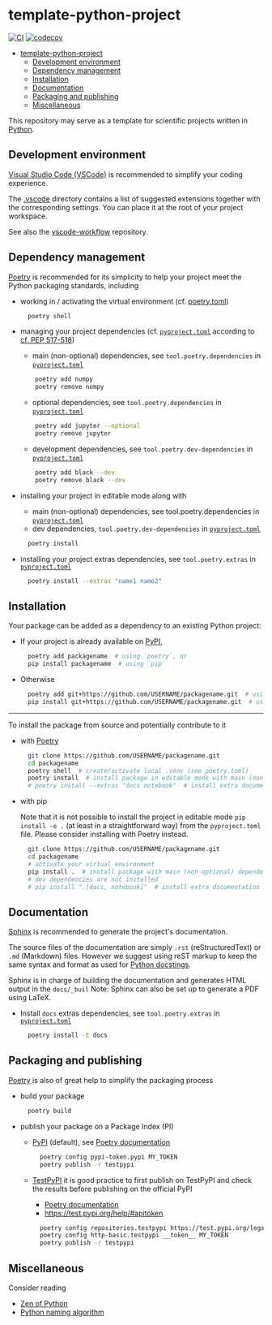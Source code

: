 # template-python-project

[![CI](https://github.com/guilgautier/template-python-project/actions/workflows/main.yml/badge.svg)](https://github.com/guilgautier/template-python-project/actions/workflows/main.yml)
[![codecov](https://codecov.io/gh/guilgautier/template-python-project/branch/main/graph/badge.svg?token=9O6RRKUA3S)](https://codecov.io/gh/guilgautier/template-python-project)

- [template-python-project](#template-python-project)
  - [Development environment](#development-environment)
  - [Dependency management](#dependency-management)
  - [Installation](#installation)
  - [Documentation](#documentation)
  - [Packaging and publishing](#packaging-and-publishing)
  - [Miscellaneous](#miscellaneous)

This repository may serve as a template for scientific projects written in [Python](https://www.python.org/).

## Development environment

[Visual Studio Code (VSCode)](https://code.visualstudio.com/) is recommended to simplify your coding experience.

The [.vscode](https://github.com/guilgautier/template-python-project/blob/main/.vscode) directory contains a list of suggested extensions together with the corresponding settings.
You can place it at the root of your project workspace.

See also the [vscode-workflow](https://github.com/guilgautier/vscode-workflow) repository.

## Dependency management

[Poetry](https://python-poetry.org/) is recommended for its simplicity to help your project meet the Python packaging standards, including

- working in / activating the virtual environment (cf. [poetry.toml](poetry.toml))

  ```bash
    poetry shell
  ```

- managing your project dependencies (cf. [`pyproject.toml`](pyproject.toml) according to [cf. PEP 517-518](https://www.python.org/dev/peps/pep-0518/#file-format))

  - main (non-optional) dependencies, see `tool.poetry.dependencies` in [`pyproject.toml`](pyproject.toml)

  ```bash
      poetry add numpy
      poetry remove numpy
  ```

  - optional dependencies, see `tool.poetry.dependencies` in [`pyproject.toml`](pyproject.toml)

  ```bash
      poetry add jupyter --optional
      poetry remove jupyter
  ```

  - development dependencies, see `tool.poetry.dev-dependencies` in [`pyproject.toml`](pyproject.toml)

  ```bash
      poetry add black --dev
      poetry remove black --dev
  ```

- installing your project in editable mode along with

  - main (non-optional) dependencies, see tool.poetry.dependencies in [`pyproject.toml`](pyproject.toml)
  - dev dependencies, `tool.poetry.dev-dependencies` in [`pyproject.toml`](pyproject.toml)

  ```bash
    poetry install
  ```

- installing your project extras dependencies, see `tool.poetry.extras` in [`pyproject.toml`](pyproject.toml)

  ```bash
    poetry install --extras "name1 name2"
  ```

## Installation

Your package can be added as a dependency to an existing Python project:

- If your project is already available on [PyPI](https://pypi.org/),

  ```bash
    poetry add packagename  # using `poetry`, or
    pip install packagename  # using `pip`
  ```

- Otherwise

  ```bash
    poetry add git+https://github.com/USERNAME/packagename.git  # using `poetry`, or
    pip install git+https://github.com/USERNAME/packagename.git  # using `pip`
  ```

---

To install the package from source and potentially contribute to it

- with [Poetry](https://python-poetry.org/)

  ```bash
    git clone https://github.com/USERNAME/packagename.git
    cd packagename
    poetry shell  # create/activate local .venv (see poetry.toml)
    poetry install  # install package in editable mode with main (non-optional) dependencies and dev dependencies (see pyproject.toml)
    # poetry install --extras "docs notebook"  # install extra documentation and jupyter notebook dependencies (see pyproject.toml)
  ```

- with pip

  Note that it is not possible to install the project in editable mode `pip install -e .` (at least in a straightforward way) from the `pyproject.toml` file.
  Please consider installing with Poetry instead.

  ```bash
    git clone https://github.com/USERNAME/packagename.git
    cd packagename
    # activate your virtual environment
    pip install .  # install package with main (non-optional) dependencies (see pyproject.toml)
    # dev dependencies are not installed
    # pip install ".[docs, notebook]"  # install extra documentation and jupyter notebook dependencies (see pyproject.toml)
  ```

## Documentation

[Sphinx](https://www.sphinx-doc.org/en/master/index.html) is recommended to generate the project's documentation.

The source files of the documentation are simply  `.rst` (reStructuredText) or `.md` (Markdown) files.
However we suggest using reST markup to keep the same syntax and format as used for [Python docstings](https://devguide.python.org/documenting/).

Sphinx is in charge of building the documentation and generates HTML output in the `docs/_buil`
Note: Sphinx can also be set up to generate a PDF using LaTeX.

- Install `docs` extras dependencies, see `tool.poetry.extras` in [`pyproject.toml`](pyproject.toml)

  ```bash
    poetry install -E docs
  ```

## Packaging and publishing

[Poetry](https://python-poetry.org/) is also of great help to simplify the packaging process

- build your package

  ```bash
    poetry build
  ```

- publish your package on a Package Index (PI)

  - [PyPI](https://pypi.org/) (default), see [Poetry documentation](https://python-poetry.org/docs/repositories/#configuring-credentials)

    ```bash
      poetry config pypi-token.pypi MY_TOKEN
      poetry publish -r testpypi
    ```

  - [TestPyPI](https://test.pypi.org/) it is good practice to first publish on TestPyPI and check the results before publishing on the official PyPI

    - [Poetry documentation](https://python-poetry.org/docs/repositories/#adding-a-repository)
    - <https://test.pypi.org/help/#apitoken>

    ```bash
      poetry config repositories.testpypi https://test.pypi.org/legacy/
      poetry config http-basic.testpypi __token__ MY_TOKEN
      poetry publish -r testpypi
    ```

## Miscellaneous

Consider reading

- [Zen of Python](https://www.python.org/dev/peps/pep-0020/)
- [Python naming algorithm](https://melevir.medium.com/python-functions-naming-the-algorithm-74320a18278d)
